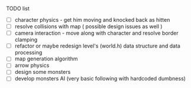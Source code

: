 TODO list

- [ ] character physics - get him moving and knocked back as hitten
- [ ] resolve collisions with map ( possible design issues as well )
- [ ] camera interaction - move along with character and resolve border clamping
- [ ] refactor or maybe redesign level's (world.h) data structure and data processing 
- [ ] map generation algorithm
- [ ] arrow physics
- [ ] design some monsters
- [ ] develop monsters AI (very basic following with hardcoded dumbness)
